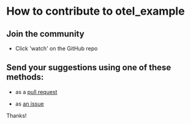 # How to contribute to otel_example

## Join the community

- Click 'watch' on the GitHub repo

## Send your suggestions using one of these methods:

- as a [pull request](https://github.com/yaleman/otel_example/pulls)

- as [an issue](https://github.com/yaleman/otel_example/issues/new)

Thanks!